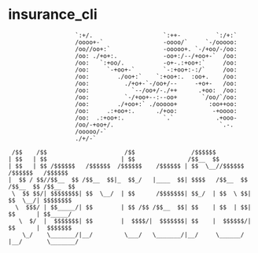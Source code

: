 # insurance_cli

                       `:+/.                    `:++-          `:/+:`
                       /oooo+-`                 -oooo/`     `-/ooooo:
                       /oo//oo+:`               -ooooo+. `-/+oo/-/oo:
                       /oo: ./+o+:.             -oo+:/--/+oo+-`  /oo:
                       /oo:   `:+oo/.           -o+-.:+oo+:`     /oo:
                       /oo:     `-+oo+-`        `-:+oo+:-:/`     /oo:
                       /oo:        ./oo+:`    `:+oo+:.  :oo+.    /oo:
                       /oo:          ./+o+-`-/oo+/--     -+o+-   /oo:
                       /oo:            `--/oo+/-./++      .+oo:  /oo:
                       /oo:          `-/+oo+--:--oo+       `/oo/`/oo:
                       /oo:        ./+oo+:` ./ooooo+         :oo++oo:
                       /oo:     .:+oo+:.      ./+oo:          -+oooo:
                       /oo:  .:+oo+:.           `.`            .+ooo-
                       /oo/-+oo+/.                              `.-.
                       /ooooo/-`
                       ./+/-`

```
 /$$    /$$                      /$$                /$$$$$$
| $$   | $$                     | $$               /$$__  $$
| $$   | $$ /$$$$$$   /$$$$$$  /$$$$$$    /$$$$$$ | $$  \__//$$$$$$   /$$$$$$   /$$$$$$
|  $$ / $$//$$__  $$ /$$__  $$|_  $$_/   |____  $$| $$$$   /$$__  $$ /$$__  $$ /$$__  $$
 \  $$ $$/| $$$$$$$$| $$  \__/  | $$      /$$$$$$$| $$_/  | $$  \ $$| $$  \__/| $$$$$$$$
  \  $$$/ | $$_____/| $$        | $$ /$$ /$$__  $$| $$    | $$  | $$| $$      | $$_____/
   \  $/  |  $$$$$$$| $$        |  $$$$/|  $$$$$$$| $$    |  $$$$$$/| $$      |  $$$$$$$
    \_/    \_______/|__/         \___/   \_______/|__/     \______/ |__/       \_______/
```